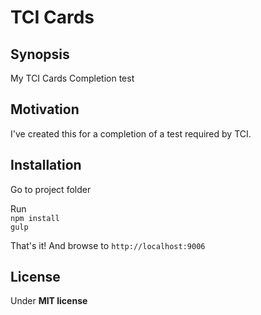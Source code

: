 # TCI Cards

## Synopsis

My TCI Cards Completion test

## Motivation

I've created this for a completion of a test required by TCI.

## Installation

Go to project folder

Run  
`npm install`  
`gulp`

That's it! And browse to `http://localhost:9006`

## License

Under **MIT license**